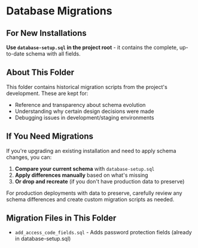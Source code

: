 # Database Migrations

## For New Installations

**Use `database-setup.sql` in the project root** - it contains the complete, up-to-date schema with all fields.

## About This Folder

This folder contains historical migration scripts from the project's development. These are kept for:
- Reference and transparency about schema evolution
- Understanding why certain design decisions were made
- Debugging issues in development/staging environments

## If You Need Migrations

If you're upgrading an existing installation and need to apply schema changes, you can:

1. **Compare your current schema** with `database-setup.sql`
2. **Apply differences manually** based on what's missing
3. **Or drop and recreate** (if you don't have production data to preserve)

For production deployments with data to preserve, carefully review any schema differences and create custom migration scripts as needed.

## Migration Files in This Folder

- `add_access_code_fields.sql` - Adds password protection fields (already in database-setup.sql)
